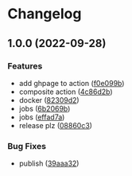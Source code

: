 # Changelog

## 1.0.0 (2022-09-28)


### Features

* add ghpage to action ([f0e099b](https://github.com/Crashou59/miage-action/commit/f0e099b757b3f89cda48a111793d10b613f72169))
* composite action ([4c86d2b](https://github.com/Crashou59/miage-action/commit/4c86d2b3a67717f17e39bc1db2e374308d75831f))
* docker ([82309d2](https://github.com/Crashou59/miage-action/commit/82309d2d4374aba7852df38191d20dfc8ea37b79))
* jobs ([6b2069b](https://github.com/Crashou59/miage-action/commit/6b2069b11134338783ee4c9d59d4abcc178c572a))
* jobs ([effad7a](https://github.com/Crashou59/miage-action/commit/effad7a819746d9f2bde202133244cabede32dd6))
* release plz ([08860c3](https://github.com/Crashou59/miage-action/commit/08860c3c35bd91f148a0d4b469a0ece852066858))


### Bug Fixes

* publish ([39aaa32](https://github.com/Crashou59/miage-action/commit/39aaa329a5c17ef39f9916c8e2a3875fa7b2b8e3))
